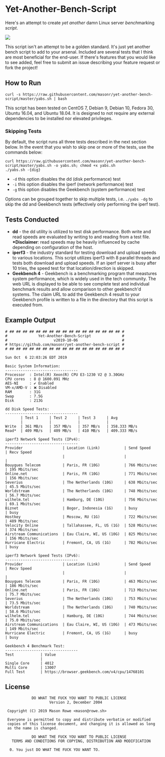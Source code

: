 # Yet-Another-Bench-Script

Here's an attempt to create _yet another_ damn Linux server *bench*marking _script_.

![](https://imgs.xkcd.com/comics/standards.png)

This script isn't an attempt to be a golden standard. It's just yet another bench script to add to your arsenal. Included are several tests that I think are most beneficial for the end-user. If there's features that you would like to see added, feel free to submit an issue describing your feature request or fork the project!

## How to Run

`curl -s https://raw.githubusercontent.com/masonr/yet-another-bench-script/master/yabs.sh | bash`

This script has been tested on CentOS 7, Debian 9, Debian 10, Fedora 30, Ubuntu 16.04, and Ubuntu 18.04. It is designed to not require any external dependencies to be installed nor elevated privileges.

### Skipping Tests

By default, the script runs all three tests described in the next section below. In the event that you wish to skip one or more of the tests, use the commands below:

```
curl https://raw.githubusercontent.com/masonr/yet-another-bench-script/master/yabs.sh -o yabs.sh; chmod +x yabs.sh
./yabs.sh -{dig}
```

* `-d` this option disables the dd (disk performance) test
* `-i` this option disables the iperf (network performance) test
* `-g` this option disables the Geekbench (system performance) test

Options can be grouped together to skip multiple tests, i.e. `./yabs -dg` to skip the dd and Geekbench tests (effectively only performing the iperf test).

## Tests Conducted

* **dd** - the dd utility is utilized to test disk performance. Both write and read speeds are evaluated by writing to and reading from a test file. __\*Disclaimer__: read speeds may be heavily influenced by cache depending on configuration of the host.
* **iperf3** - the industry standard for testing download and upload speeds to various locations. This script utilizes iperf3 with 8 parallel threads and tests both download and upload speeds. If an iperf server is busy after 10 tries, the speed test for that location/direction is skipped.
* **Geekbench 4** - Geekbench is a benchmarking program that meastures system performance, which is widely used in the tech community. The web URL is displayed to be able to see complete test and individual benchmark results and allow comparison to other geekbench'd systems. The claim URL to add the Geekbench 4 result to your Geekbench profile is written to a file in the directory that this script is executed from.

## Example Output

```
# ## ## ## ## ## ## ## ## ## ## ## ## ## ## ## ## ## #
#              Yet-Another-Bench-Script              #
#                     v2019-10-06                    #
# https://github.com/masonr/yet-another-bench-script #
# ## ## ## ## ## ## ## ## ## ## ## ## ## ## ## ## ## #

Sun Oct  6 22:03:26 EDT 2019

Basic System Information:
---------------------------------
Processor  : Intel(R) Xeon(R) CPU E3-1230 V2 @ 3.30GHz
CPU cores  : 8 @ 1600.091 MHz
AES-NI     : ✔ Enabled
VM-x/AMD-V : ❌ Disabled
RAM        : 31G
Swap       : 7.5G
Disk       : 213G

dd Disk Speed Tests:
---------------------------------
       | Test 1     | Test 2     | Test 3     | Avg
       |            |            |            |
Write  | 361 MB/s   | 357 MB/s   | 357 MB/s   | 358.333 MB/s
Read*  | 409 MB/s   | 409 MB/s   | 410 MB/s   | 409.333 MB/s

iperf3 Network Speed Tests (IPv4):
---------------------------------
Provider                  | Location (Link)           | Send Speed      | Recv Speed
                          |                           |                 |
Bouygues Telecom          | Paris, FR (10G)           | 766 Mbits/sec   | 195 Mbits/sec
Online.net                | Paris, FR (10G)           | 771 Mbits/sec   | 156 Mbits/sec
Severius                  | The Netherlands (10G)     | 638 Mbits/sec   | 45.5 Mbits/sec
Worldstream               | The Netherlands (10G)     | 748 Mbits/sec   | 56.7 Mbits/sec
wilhelm.tel               | Hamburg, DE (10G)         | 756 Mbits/sec   | 69.1 Mbits/sec
Biznet                    | Bogor, Indonesia (1G)     | busy            | busy
Hostkey                   | Moscow, RU (1G)           | 722 Mbits/sec   | 489 Mbits/sec
Velocity Online           | Tallahassee, FL, US (1G)  | 528 Mbits/sec   | 374 Mbits/sec
Airstream Communications  | Eau Claire, WI, US (10G)  | 825 Mbits/sec   | 156 Mbits/sec
Hurricane Electric        | Fremont, CA, US (1G)      | 782 Mbits/sec   | busy

iperf3 Network Speed Tests (IPv6):
---------------------------------
Provider                  | Location (Link)           | Send Speed      | Recv Speed
                          |                           |                 |
Bouygues Telecom          | Paris, FR (10G)           | 463 Mbits/sec   | 186 Mbits/sec
Online.net                | Paris, FR (10G)           | 713 Mbits/sec   | 75.7 Mbits/sec
Severius                  | The Netherlands (10G)     | 753 Mbits/sec   | 73.5 Mbits/sec
Worldstream               | The Netherlands (10G)     | 740 Mbits/sec   | 58.6 Mbits/sec
wilhelm.tel               | Hamburg, DE (10G)         | 744 Mbits/sec   | 75.0 Mbits/sec
Airstream Communications  | Eau Claire, WI, US (10G)  | 473 Mbits/sec   | 149 Mbits/sec
Hurricane Electric        | Fremont, CA, US (1G)      | busy            | busy

Geekbench 4 Benchmark Test:
---------------------------------
Test            | Value
                |
Single Core     | 4012
Multi Core      | 13007
Full Test       | https://browser.geekbench.com/v4/cpu/14768101

```

## License
```
            DO WHAT THE FUCK YOU WANT TO PUBLIC LICENSE
                    Version 2, December 2004

 Copyright (C) 2019 Mason Rowe <mason@rowe.sh>

 Everyone is permitted to copy and distribute verbatim or modified
 copies of this license document, and changing it is allowed as long
 as the name is changed.

            DO WHAT THE FUCK YOU WANT TO PUBLIC LICENSE
   TERMS AND CONDITIONS FOR COPYING, DISTRIBUTION AND MODIFICATION

  0. You just DO WHAT THE FUCK YOU WANT TO.
```
